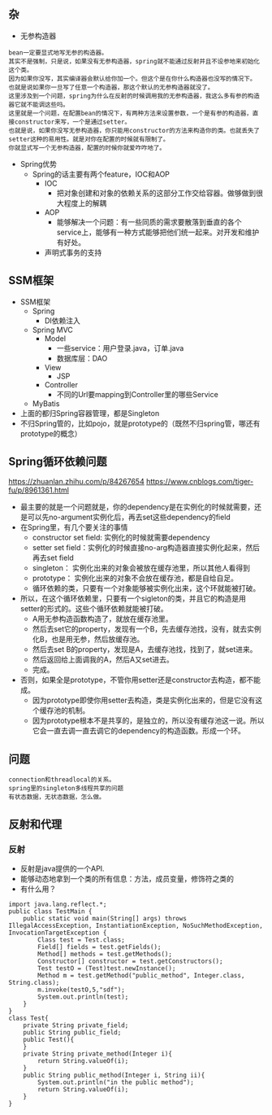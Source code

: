 

## 杂
* 无参构造器
```aidl
bean一定要显式地写无参的构造器。
其实不是强制，只是说，如果没有无参构造器，spring就不能通过反射并且不设参地来初始化这个类。
因为如果你没写，其实编译器会默认给你加一个。但这个是在你什么构造器也没写的情况下。
也就是说如果你一旦写了任意一个构造器，那这个默认的无参构造器就没了。
这里涉及到一个问题，spring为什么在反射的时候调用我的无参构造器，我这么多有参的构造器它就不能调这些吗。
这里就是一个问题，在配置bean的情况下，有两种方法来设置参数，一个是有参的构造器，直接constructor来写，一个是通过setter。
也就是说，如果你没写无参构造器，你只能用constructor的方法来构造你的类。也就丢失了setter这种的易用性。就是对你在配置的时候就有限制了。
你就显式写一个无参构造器，配置的时候你就爱咋咋地了。
```
* Spring优势
    * Spring的话主要有两个feature，IOC和AOP
        * IOC
            * 把对象创建和对象的依赖关系的这部分工作交给容器。做够做到很大程度上的解耦
        * AOP
            * 能够解决一个问题：有一些同质的需求要散落到垂直的各个service上，能够有一种方式能够把他们统一起来。对开发和维护有好处。
        * 声明式事务的支持

## SSM框架
* SSM框架
    * Spring
        * DI依赖注入
    * Spring MVC
        * Model
            * 一些service：用户登录.java，订单.java
            * 数据库层：DAO
        * View
            * JSP
        * Controller
            * 不同的Url要mapping到Controller里的哪些Service
    * MyBatis
* 上面的都归Spring容器管理，都是Singleton
* 不归Spring管的，比如pojo，就是prototype的（既然不归spring管，哪还有prototype的概念）

## Spring循环依赖问题
https://zhuanlan.zhihu.com/p/84267654
https://www.cnblogs.com/tiger-fu/p/8961361.html
* 最主要的就是一个问题就是，你的dependency是在实例化的时候就需要，还是可以先no-argument实例化后，再去set这些dependency的field
* 在Spring里，有几个要关注的事情
    * constructor set field: 实例化的时候就需要dependency
    * setter set field：实例化的时候直接no-arg构造器直接实例化起来，然后再去set field
    * singleton： 实例化出来的对象会被放在缓存池里，所以其他人看得到
    * prototype： 实例化出来的对象不会放在缓存池，都是自给自足。
    * 循环依赖的类，只要有一个对象能够被实例化出来，这个环就能被打破。
* 所以，在这个循环依赖里，只要有一个sigleton的类，并且它的构造是用setter的形式的。这些个循环依赖就能被打破。
    * A用无参构造函数构造了，就放在缓存池里。
    * 然后去set它的property，发现有一个B，先去缓存池找，没有，就去实例化B，也是用无参，然后放缓存池。
    * 然后去set B的property，发现是A，去缓存池找，找到了，就set进来。
    * 然后返回给上面调我的A，然后A又set进去。
    * 完成。
* 否则，如果全是prototype，不管你用setter还是constructor去构造，都不能成。
    * 因为prototype即使你用setter去构造，类是实例化出来的，但是它没有这个缓存池的机制。
    * 因为prototype根本不是共享的，是独立的，所以没有缓存池这一说。所以它会一直去调一直去调它的dependency的构造函数。形成一个环。

## 

## 问题
```aidl
connection和threadlocal的关系。
spring里的singleton多线程共享的问题
有状态数据，无状态数据，怎么做。
```

## 反射和代理
### 反射
* 反射是java提供的一个API.
* 能够动态地拿到一个类的所有信息：方法，成员变量，修饰符之类的
* 有什么用？
```aidl
import java.lang.reflect.*;
public class TestMain {
    public static void main(String[] args) throws IllegalAccessException, InstantiationException, NoSuchMethodException, InvocationTargetException {
        Class test = Test.class;
        Field[] fields = test.getFields();
        Method[] methods = test.getMethods();
        Constructor[] constructor = test.getConstructors();
        Test testO = (Test)test.newInstance();
        Method m = test.getMethod("public_method", Integer.class, String.class);
        m.invoke(testO,5,"sdf");
        System.out.println(test);
    }
}
class Test{
    private String private_field;
    public String public_field;
    public Test(){
    }
    private String private_method(Integer i){
        return String.valueOf(i);
    }
    public String public_method(Integer i, String ii){
        System.out.println("in the public method");
        return String.valueOf(i);
    }
}
```